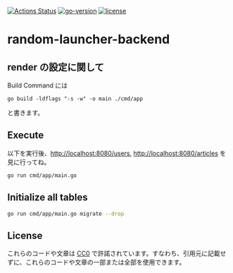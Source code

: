 [![Actions Status](https://github.com/ch-random/random-launcher-backend/actions/workflows/ci.yml/badge.svg)](https://github.com/ch-random/random-launcher-backend/actions/workflows/ci.yml)
[![go-version](https://img.shields.io/github/go-mod/go-version/ch-random/random-launcher-backend)](https://github.com/ch-random/random-launcher-backend/blob/master/go.mod)
[![license](https://img.shields.io/badge/license-CC0--1.0-blue)](https://github.com/ch-random/random-launcher-backend/blob/master/LICENSE)

# random-launcher-backend

## render の設定に関して

Build Command には

```
go build -ldflags "-s -w" -o main ./cmd/app
```

と書きます。

## Execute

以下を実行後、<http://localhost:8080/users>, <http://localhost:8080/articles> を見に行ってね。

```sh
go run cmd/app/main.go
```

## Initialize all tables

```sh
go run cmd/app/main.go migrate --drop
```

## License

これらのコードや文章は [CC0](https://creativecommons.org/publicdomain/zero/1.0/deed.ja) で許諾されています。すなわち、引用元に記載せずに、これらのコードや文章の一部または全部を使用できます。
